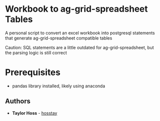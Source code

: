 # Workbook to ag-grid-spreadsheet Tables

A personal script to convert an excel workbook into postgresql statements that generate ag-grid-spreadsheet compatible tables

Caution: SQL statements are a little outdated for ag-grid-spreadsheet, but the parsing logic is still correct

# Prerequisites

* pandas library installed, likely using anaconda

## Authors

* **Taylor Hoss** - [hosstay](https://github.com/hosstay)